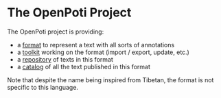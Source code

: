 # The OpenPoti Project

The OpenPoti project is providing:
- a [format](format/) to represent a text with all sorts of annotations
- a [toolkit](toolkit/) working on the format (import / export, update, etc.)
- a [repository](repository/) of texts in this format
- a [catalog](catalog/) of all the text published in this format

Note that despite the name being inspired from Tibetan, the format is not specific to this language.
